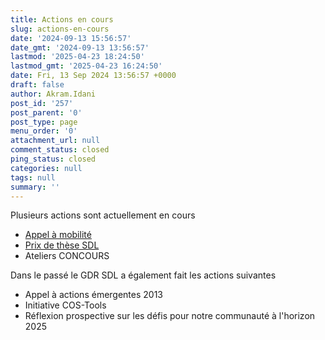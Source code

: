 ```yaml
---
title: Actions en cours
slug: actions-en-cours
date: '2024-09-13 15:56:57'
date_gmt: '2024-09-13 13:56:57'
lastmod: '2025-04-23 18:24:50'
lastmod_gmt: '2025-04-23 16:24:50'
date: Fri, 13 Sep 2024 13:56:57 +0000
draft: false
author: Akram.Idani
post_id: '257'
post_parent: '0'
post_type: page
menu_order: '0'
attachment_url: null
comment_status: closed
ping_status: closed
categories: null
tags: null
summary: ''
---
```


Plusieurs actions sont actuellement en cours

  * [Appel à mobilité](https://gdr-gpl.cnrs.fr/?page_id=415)
  * [Prix de thèse SDL](https://gdr-gpl.cnrs.fr/?page_id=376)
  * Ateliers CONCOURS



Dans le passé le GDR SDL a également fait les actions suivantes

  * Appel à actions émergentes 2013
  * Initiative COS-Tools
  * Réflexion prospective sur les défis pour notre communauté à l'horizon 2025


